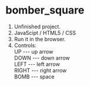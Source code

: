 # bomber_square
1. Unfinished project.
2. JavaScipt / HTML5 / CSS
3. Run it in the browser.
4. Controls:<br/>
  UP    --- up arrow <br/>
  DOWN  --- down arrow <br/> 
  LEFT  --- left arrow <br/>
  RIGHT --- right arrow <br/>
  BOMB  --- space
